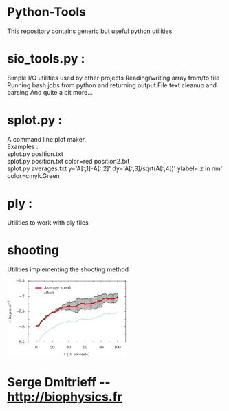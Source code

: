 # Python-Tools
This repository contains generic but useful python utilities
 
# sio_tools.py :
  Simple I/O utilities used by other projects
  Reading/writing array from/to file
  Running bash jobs from python and returning output
  File text cleanup and parsing
  And quite a bit more…
    
# splot.py :    
 A command line plot maker.  
 Examples :  
 splot.py position.txt  
 splot.py position.txt color=red position2.txt  
 splot.py averages.txt y='A[:,1]-A[:,2]' dy='A[:,3]/sqrt(A[:,4])' ylabel='$z$ in nm' color=cmyk.Green

# ply :
Utilities to work with ply files

# shooting
Utilities implementing the shooting method

![Example](plot.png)

# Serge Dmitrieff -- http://biophysics.fr
